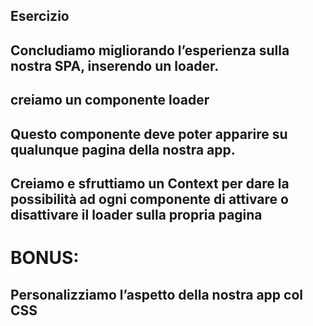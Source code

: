 ## Esercizio
## Concludiamo migliorando l’esperienza sulla nostra SPA, inserendo un loader.
## creiamo un componente loader
## Questo componente deve poter apparire su qualunque pagina della nostra app.
## Creiamo e sfruttiamo un Context per dare la possibilità ad ogni componente di attivare o disattivare il loader sulla propria pagina
# BONUS:
## Personalizziamo l’aspetto della nostra app col CSS